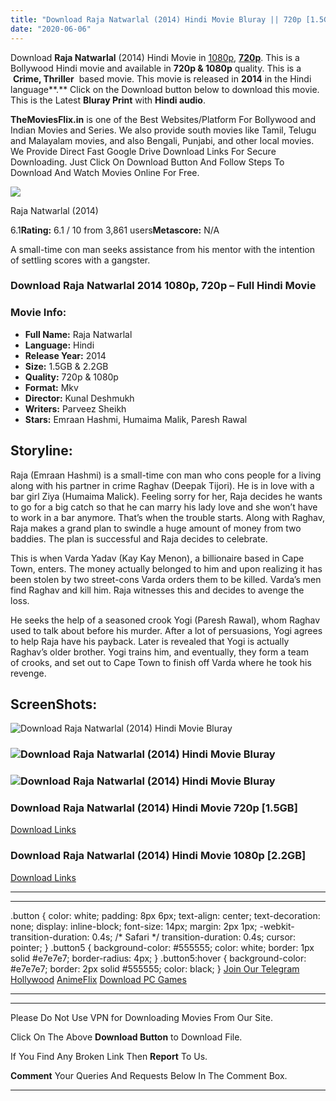 ```yaml
---
title: "Download Raja Natwarlal (2014) Hindi Movie Bluray || 720p [1.5GB] || 1080p [2.2GB]"
date: "2020-06-06"
---
```


Download **Raja Natwarlal** (2014) Hindi Movie in [1080p](https://1moviesflix.com/1080p-movies/), [**720p**](https://1moviesflix.com/720p-movies/). This is a Bollywood Hindi movie and available in **720p & 1080p** quality. This is a  **Crime, Thriller**  based movie. This movie is released in **2014** in the Hindi language**.** Click on the Download button below to download this movie. This is the Latest **Bluray Print** with **Hindi audio**.

**TheMoviesFlix.in** is one of the Best Websites/Platform For Bollywood and Indian Movies and Series. We also provide south movies like Tamil, Telugu and Malayalam movies, and also Bengali, Punjabi, and other local movies. We Provide Direct Fast Google Drive Download Links For Secure Downloading. Just Click On Download Button And Follow Steps To Download And Watch Movies Online For Free.

[![](https://m.media-amazon.com/images/M/MV5BMTc1YTgzYTQtMzY5ZS00MzY0LTk2MTctM2I2YmQwOTNmMTdlXkEyXkFqcGdeQXVyODE5NzE3OTE@._V1_SX300.jpg)](https://www.imdb.com/title/tt3483712/ "Raja Natwarlal")

Raja Natwarlal (2014)

6.1**Rating:** 6.1 / 10 from 3,861 users**Metascore:** N/A

A small-time con man seeks assistance from his mentor with the intention of settling scores with a gangster.

### Download Raja Natwarlal 2014 1080p, 720p – Full Hindi Movie

### Movie Info:

- **Full Name:** Raja Natwarlal
- **Language:** Hindi
- **Release Year:** 2014
- **Size:** 1.5GB & 2.2GB
- **Quality:** 720p & 1080p
- **Format:** Mkv
- **Director:** Kunal Deshmukh
- **Writers:** Parveez Sheikh
- **Stars:** Emraan Hashmi, Humaima Malik, Paresh Rawal

## Storyline:

Raja (Emraan Hashmi) is a small-time con man who cons people for a living along with his partner in crime Raghav (Deepak Tijori). He is in love with a bar girl Ziya (Humaima Malick). Feeling sorry for her, Raja decides he wants to go for a big catch so that he can marry his lady love and she won’t have to work in a bar anymore. That’s when the trouble starts. Along with Raghav, Raja makes a grand plan to swindle a huge amount of money from two baddies. The plan is successful and Raja decides to celebrate.

This is when Varda Yadav (Kay Kay Menon), a billionaire based in Cape Town, enters. The money actually belonged to him and upon realizing it has been stolen by two street-cons Varda orders them to be killed. Varda’s men find Raghav and kill him. Raja witnesses this and decides to avenge the loss.

He seeks the help of a seasoned crook Yogi (Paresh Rawal), whom Raghav used to talk about before his murder. After a lot of persuasions, Yogi agrees to help Raja have his payback. Later is revealed that Yogi is actually Raghav’s older brother. Yogi trains him, and eventually, they form a team of crooks, and set out to Cape Town to finish off Varda where he took his revenge.

## ScreenShots:

![Download Raja Natwarlal (2014) Hindi Movie Bluray](https://m.media-amazon.com/images/M/MV5BMTY4MjgwODk4MF5BMl5BanBnXkFtZTgwNzAxNzE0MjE@._V1_QL50_SX1500_CR0,0,1500,999_AL_.jpg)

### ![Download Raja Natwarlal (2014) Hindi Movie Bluray](https://m.media-amazon.com/images/M/MV5BMTk4MjYzMDY2NF5BMl5BanBnXkFtZTgwMDExNzE0MjE@._V1_QL50_SX1500_CR0,0,1500,999_AL_.jpg)

### ![Download Raja Natwarlal (2014) Hindi Movie Bluray](https://m.media-amazon.com/images/M/MV5BMTQ5NTYzMTE3M15BMl5BanBnXkFtZTgwODAxNzE0MjE@._V1_QL50_SY1000_CR0,0,1506,1000_AL_.jpg)

### Download Raja Natwarlal (2014) Hindi Movie 720p \[1.5GB\]

[Download Links](https://1moviesflix.com?a270777880=QlBUUWNNcWNud0t6YlhqZnl5OW1KZERQamtnTGpuZ0NxSW1TUG1teWNqZEpzeHBDVlE4VjRaY3FGTTEzNm9RNGlYcExhMm5KQzFmMVlrQlpuSEVaQ1pIWTd5TEhsSnVXaCtnMFIxVDV1Z1U9)

### Download Raja Natwarlal (2014) Hindi Movie 1080p \[2.2GB\] 

[Download Links](https://1moviesflix.com?a270777880=QlBUUWNNcWNud0t6YlhqZnl5OW1KZERQamtnTGpuZ0NxSW1TUG1teWNqZEpzeHBDVlE4VjRaY3FGTTEzNm9RNCtpcis4ZlFDRzZsZzVzYTd4NndpVWRhL2ZZWmZKalRTL3VjZ3ExaUtOUkE9)

* * *

* * *

.button { color: white; padding: 8px 6px; text-align: center; text-decoration: none; display: inline-block; font-size: 14px; margin: 2px 1px; -webkit-transition-duration: 0.4s; /\* Safari \*/ transition-duration: 0.4s; cursor: pointer; } .button5 { background-color: #555555; color: white; border: 1px solid #e7e7e7; border-radius: 4px; } .button5:hover { background-color: #e7e7e7; border: 2px solid #555555; color: black; } [Join Our Telegram](http://gdrivepro.xyz/join.php) [Hollywood](https://moviesverse.com/) [AnimeFlix](https://animeflix.in/) [Download PC Games](https://gamesflix.net/)  

* * *

* * *

  

Please Do Not Use VPN for Downloading Movies From Our Site.

Click On The Above **Download Button** to Download File.

If You Find Any Broken Link Then **Report** To Us.

**Comment** Your Queries And Requests Below In The Comment Box.

* * *
